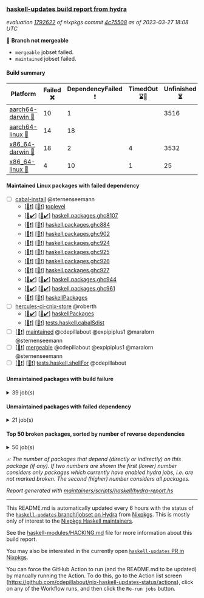 ### [haskell-updates build report from hydra](https://hydra.nixos.org/jobset/nixpkgs/haskell-updates)
*evaluation [1792622](https://hydra.nixos.org/eval/1792622) of nixpkgs commit [4c75508](https://github.com/NixOS/nixpkgs/commits/4c75508d6edf26763be804f2d5989a35a5003bc2) as of 2023-03-27 18:08 UTC*

:red_circle: **Branch not mergeable**
  * `mergeable` jobset failed.
  * `maintained` jobset failed.

#### Build summary

 | Platform | Failed :x: | DependencyFailed :heavy_exclamation_mark: | TimedOut :hourglass::no_entry_sign: | Unfinished :hourglass_flowing_sand: | Success :heavy_check_mark: | 
 | --- | --- | --- | --- | --- | --- | 
 | [aarch64-darwin :green_apple:](https://hydra.nixos.org/eval/1792622?filter=.aarch64-darwin) | 10 | 1 |  | 3516 | 2918 | 
 | [aarch64-linux :iphone:](https://hydra.nixos.org/eval/1792622?filter=.aarch64-linux) | 14 | 18 |  |  | 6478 | 
 | [x86_64-darwin :apple:](https://hydra.nixos.org/eval/1792622?filter=.x86_64-darwin) | 18 | 2 | 4 | 3532 | 2904 | 
 | [x86_64-linux :penguin:](https://hydra.nixos.org/eval/1792622?filter=.x86_64-linux) | 4 | 10 | 1 | 25 | 6528 | 
#### Maintained Linux packages with failed dependency
- [ ] [cabal-install](https://hydra.nixos.org/eval/1792622?filter=cabal-install) @sternenseemann
  - [[:iphone::heavy_exclamation_mark:]](https://hydra.nixos.org/build/214166688) [[:penguin::heavy_exclamation_mark:]](https://hydra.nixos.org/build/214166534) [toplevel](https://hydra.nixos.org/eval/1792622?filter=cabal-install)
  - [[:iphone::heavy_check_mark:]](https://hydra.nixos.org/build/214158557) [[:penguin::heavy_check_mark:]](https://hydra.nixos.org/build/214166769) [haskell.packages.ghc8107](https://hydra.nixos.org/eval/1792622?filter=haskell.packages.ghc8107.cabal-install)
  - [[:iphone::heavy_exclamation_mark:]](https://hydra.nixos.org/build/214167091) [[:penguin::heavy_exclamation_mark:]](https://hydra.nixos.org/build/214167230) [haskell.packages.ghc884](https://hydra.nixos.org/eval/1792622?filter=haskell.packages.ghc884.cabal-install)
  - [[:iphone::heavy_exclamation_mark:]](https://hydra.nixos.org/build/214160843) [[:penguin::heavy_exclamation_mark:]](https://hydra.nixos.org/build/214169434) [haskell.packages.ghc902](https://hydra.nixos.org/eval/1792622?filter=haskell.packages.ghc902.cabal-install)
  - [[:iphone::heavy_exclamation_mark:]](https://hydra.nixos.org/build/214167633) [[:penguin::heavy_exclamation_mark:]](https://hydra.nixos.org/build/214161436) [haskell.packages.ghc924](https://hydra.nixos.org/eval/1792622?filter=haskell.packages.ghc924.cabal-install)
  - [[:iphone::heavy_exclamation_mark:]](https://hydra.nixos.org/build/214167644) [[:penguin::heavy_exclamation_mark:]](https://hydra.nixos.org/build/214162662) [haskell.packages.ghc925](https://hydra.nixos.org/eval/1792622?filter=haskell.packages.ghc925.cabal-install)
  - [[:iphone::heavy_exclamation_mark:]](https://hydra.nixos.org/build/214163644) [[:penguin::heavy_exclamation_mark:]](https://hydra.nixos.org/build/214158519) [haskell.packages.ghc926](https://hydra.nixos.org/eval/1792622?filter=haskell.packages.ghc926.cabal-install)
  - [[:iphone::heavy_exclamation_mark:]](https://hydra.nixos.org/build/214161718) [[:penguin::heavy_exclamation_mark:]](https://hydra.nixos.org/build/214166151) [haskell.packages.ghc927](https://hydra.nixos.org/eval/1792622?filter=haskell.packages.ghc927.cabal-install)
  - [[:iphone::heavy_check_mark:]](https://hydra.nixos.org/build/214163524) [[:penguin::heavy_check_mark:]](https://hydra.nixos.org/build/214158204) [haskell.packages.ghc944](https://hydra.nixos.org/eval/1792622?filter=haskell.packages.ghc944.cabal-install)
  - [[:iphone::heavy_check_mark:]](https://hydra.nixos.org/build/214139472) [[:penguin::heavy_check_mark:]](https://hydra.nixos.org/build/214145473) [haskell.packages.ghc961](https://hydra.nixos.org/eval/1792622?filter=haskell.packages.ghc961.cabal-install)
  - [[:iphone::heavy_exclamation_mark:]](https://hydra.nixos.org/build/214167804) [[:penguin::heavy_exclamation_mark:]](https://hydra.nixos.org/build/214168202) [haskellPackages](https://hydra.nixos.org/eval/1792622?filter=haskellPackages.cabal-install)
- [ ] [hercules-ci-cnix-store](https://hydra.nixos.org/eval/1792622?filter=hercules-ci-cnix-store) @roberth
  - [[:iphone::heavy_check_mark:]](https://hydra.nixos.org/build/214168224) [[:penguin::heavy_check_mark:]](https://hydra.nixos.org/build/214165041) [haskellPackages](https://hydra.nixos.org/eval/1792622?filter=haskellPackages.hercules-ci-cnix-store)
  - [[:iphone::heavy_exclamation_mark:]](https://hydra.nixos.org/build/214160907) [[:penguin::heavy_exclamation_mark:]](https://hydra.nixos.org/build/214167696) [tests.haskell.cabalSdist](https://hydra.nixos.org/eval/1792622?filter=tests.haskell.cabalSdist.hercules-ci-cnix-store)
- [ ] [[:penguin::heavy_exclamation_mark:]](https://hydra.nixos.org/build/214164097) [maintained](https://hydra.nixos.org/eval/1792622?filter=maintained) @cdepillabout @expipiplus1 @maralorn @sternenseemann
- [ ] [[:penguin::heavy_exclamation_mark:]](https://hydra.nixos.org/build/214161305) [mergeable](https://hydra.nixos.org/eval/1792622?filter=mergeable) @cdepillabout @expipiplus1 @maralorn @sternenseemann
- [ ] [[:iphone::heavy_exclamation_mark:]](https://hydra.nixos.org/build/214162703) [[:penguin::heavy_exclamation_mark:]](https://hydra.nixos.org/build/214163079) [tests.haskell.shellFor](https://hydra.nixos.org/eval/1792622?filter=tests.haskell.shellFor) @cdepillabout
#### Unmaintained packages with build failure
<details><summary>39 job(s) </summary>

- [ ] [[:green_apple::hourglass_flowing_sand:]](https://hydra.nixos.org/build/214158711) [[:iphone::x:]](https://hydra.nixos.org/build/214164360) [[:apple::hourglass_flowing_sand:]](https://hydra.nixos.org/build/214169789) [[:penguin::heavy_check_mark:]](https://hydra.nixos.org/build/214167232) [haskellPackages.spatial-math](https://hydra.nixos.org/eval/1792622?filter=haskellPackages.spatial-math)  :arrow_heading_up: 3 | 8
- [ ] [[:green_apple::hourglass_flowing_sand:]](https://hydra.nixos.org/build/214146783) [[:iphone::x:]](https://hydra.nixos.org/build/214147314) [[:apple::hourglass_flowing_sand:]](https://hydra.nixos.org/build/214151584) [[:penguin::heavy_check_mark:]](https://hydra.nixos.org/build/214133830) [haskellPackages.quic](https://hydra.nixos.org/eval/1792622?filter=haskellPackages.quic)  :arrow_heading_up: 2 | 2
- [ ] [[:green_apple::hourglass_flowing_sand:]](https://hydra.nixos.org/build/214169396) [[:iphone::x:]](https://hydra.nixos.org/build/214157887) [[:apple::hourglass_flowing_sand:]](https://hydra.nixos.org/build/214167635) [[:penguin::heavy_check_mark:]](https://hydra.nixos.org/build/214167816) [haskellPackages.hw-simd](https://hydra.nixos.org/eval/1792622?filter=haskellPackages.hw-simd)  :arrow_heading_up: 1 | 8
- [ ] [[:green_apple::hourglass_flowing_sand:]](https://hydra.nixos.org/build/214164500) [[:iphone::x:]](https://hydra.nixos.org/build/214159350) [[:apple::hourglass_flowing_sand:]](https://hydra.nixos.org/build/214168289) [[:penguin::heavy_check_mark:]](https://hydra.nixos.org/build/214162465) [haskellPackages.inline-r](https://hydra.nixos.org/eval/1792622?filter=haskellPackages.inline-r)  :arrow_heading_up: 1 | 4
- [ ] [[:green_apple::hourglass_flowing_sand:]](https://hydra.nixos.org/build/214134274) [[:iphone::x:]](https://hydra.nixos.org/build/214149550) [[:apple::hourglass_flowing_sand:]](https://hydra.nixos.org/build/214142318) [[:penguin::heavy_check_mark:]](https://hydra.nixos.org/build/214144617) [haskellPackages.long-double](https://hydra.nixos.org/eval/1792622?filter=haskellPackages.long-double)  :arrow_heading_up: 1 | 2
- [ ] [[:green_apple::hourglass_flowing_sand:]](https://hydra.nixos.org/build/214165654) [[:iphone::heavy_check_mark:]](https://hydra.nixos.org/build/214167543) [[:apple::hourglass_flowing_sand:]](https://hydra.nixos.org/build/214165650) [[:penguin::x:]](https://hydra.nixos.org/build/214166104) [haskellPackages.postgresql-syntax](https://hydra.nixos.org/eval/1792622?filter=haskellPackages.postgresql-syntax)  :arrow_heading_up: 1 | 2
- [ ] [[:green_apple::hourglass_flowing_sand:]](https://hydra.nixos.org/build/214165574) [[:iphone::x:]](https://hydra.nixos.org/build/214162435) [[:apple::hourglass_flowing_sand:]](https://hydra.nixos.org/build/214168865) [[:penguin::heavy_check_mark:]](https://hydra.nixos.org/build/214163368) [haskellPackages.nlopt-haskell](https://hydra.nixos.org/eval/1792622?filter=haskellPackages.nlopt-haskell)  :arrow_heading_up: 1 | 1
- [ ] [[:green_apple::x:]](https://hydra.nixos.org/build/214141221) [[:iphone::heavy_check_mark:]](https://hydra.nixos.org/build/214151880) [[:apple::x:]](https://hydra.nixos.org/build/214152662) [[:penguin::heavy_check_mark:]](https://hydra.nixos.org/build/214142865) [haskellPackages.openal-ffi](https://hydra.nixos.org/eval/1792622?filter=haskellPackages.openal-ffi)  :arrow_heading_up: 1 | 1
- [ ] [[:green_apple::heavy_check_mark:]](https://hydra.nixos.org/build/214146944) [[:iphone::x:]](https://hydra.nixos.org/build/214145294) [[:apple::heavy_check_mark:]](https://hydra.nixos.org/build/214134328) [[:penguin::heavy_check_mark:]](https://hydra.nixos.org/build/214151749) [haskellPackages.freetype2](https://hydra.nixos.org/eval/1792622?filter=haskellPackages.freetype2)  :arrow_heading_up: 0 | 10
- [ ] [[:green_apple::hourglass_flowing_sand:]](https://hydra.nixos.org/build/214148657) [[:iphone::x:]](https://hydra.nixos.org/build/214133658) [[:apple::heavy_check_mark:]](https://hydra.nixos.org/build/214137156) [[:penguin::heavy_check_mark:]](https://hydra.nixos.org/build/214136660) [haskellPackages.picosat](https://hydra.nixos.org/eval/1792622?filter=haskellPackages.picosat)  :arrow_heading_up: 0 | 3
- [ ] [[:green_apple::hourglass_flowing_sand:]](https://hydra.nixos.org/build/214161202) [[:iphone::x:]](https://hydra.nixos.org/build/214167371) [[:apple::hourglass_flowing_sand:]](https://hydra.nixos.org/build/214164397) [[:penguin::heavy_check_mark:]](https://hydra.nixos.org/build/214160173) [haskellPackages.json-rpc](https://hydra.nixos.org/eval/1792622?filter=haskellPackages.json-rpc)  :arrow_heading_up: 0 | 2
- [ ] [[:green_apple::x:]](https://hydra.nixos.org/build/214140964) [[:iphone::heavy_check_mark:]](https://hydra.nixos.org/build/214139184) [[:apple::heavy_check_mark:]](https://hydra.nixos.org/build/214152648) [[:penguin::heavy_check_mark:]](https://hydra.nixos.org/build/214140508) [haskellPackages.rocksdb-haskell](https://hydra.nixos.org/eval/1792622?filter=haskellPackages.rocksdb-haskell)  :arrow_heading_up: 0 | 2
- [ ] [[:green_apple::x:]](https://hydra.nixos.org/build/214141306) [[:iphone::heavy_check_mark:]](https://hydra.nixos.org/build/214138240) [[:apple::x:]](https://hydra.nixos.org/build/214143679) [[:penguin::heavy_check_mark:]](https://hydra.nixos.org/build/214132798) [haskellPackages.hamid](https://hydra.nixos.org/eval/1792622?filter=haskellPackages.hamid)  :arrow_heading_up: 0 | 1
- [ ] [[:green_apple::x:]](https://hydra.nixos.org/build/214133968) [[:iphone::heavy_check_mark:]](https://hydra.nixos.org/build/214156099) [[:apple::x:]](https://hydra.nixos.org/build/214143711) [[:penguin::heavy_check_mark:]](https://hydra.nixos.org/build/214140909) [haskellPackages.huckleberry](https://hydra.nixos.org/eval/1792622?filter=haskellPackages.huckleberry)  :arrow_heading_up: 0 | 1
- [ ] [[:green_apple::hourglass_flowing_sand:]](https://hydra.nixos.org/build/214168570) [[:iphone::heavy_check_mark:]](https://hydra.nixos.org/build/214159654) [[:apple::hourglass_flowing_sand:]](https://hydra.nixos.org/build/214164004) [[:penguin::x:]](https://hydra.nixos.org/build/214164850) [haskellPackages.sdl2-cairo](https://hydra.nixos.org/eval/1792622?filter=haskellPackages.sdl2-cairo)  :arrow_heading_up: 0 | 1
- [ ] [[:green_apple::hourglass_flowing_sand:]](https://hydra.nixos.org/build/214145745) [[:iphone::heavy_check_mark:]](https://hydra.nixos.org/build/214156245) [[:apple::x:]](https://hydra.nixos.org/build/214141632) [[:penguin::heavy_check_mark:]](https://hydra.nixos.org/build/214155150) [haskellPackages.select](https://hydra.nixos.org/eval/1792622?filter=haskellPackages.select)  :arrow_heading_up: 0 | 1
- [ ] [[:green_apple::hourglass_flowing_sand:]](https://hydra.nixos.org/build/214153812) [[:iphone::heavy_check_mark:]](https://hydra.nixos.org/build/214146662) [[:apple::x:]](https://hydra.nixos.org/build/214136287) [[:penguin::heavy_check_mark:]](https://hydra.nixos.org/build/214147572) [haskellPackages.sysinfo](https://hydra.nixos.org/eval/1792622?filter=haskellPackages.sysinfo)  :arrow_heading_up: 0 | 1
- [ ] [[:green_apple::heavy_check_mark:]](https://hydra.nixos.org/build/214157397) [[:iphone::x:]](https://hydra.nixos.org/build/214136263) [[:apple::heavy_check_mark:]](https://hydra.nixos.org/build/214141126) [[:penguin::heavy_check_mark:]](https://hydra.nixos.org/build/214153805) [haskellPackages.HsASA](https://hydra.nixos.org/eval/1792622?filter=haskellPackages.HsASA) 
- [ ] [[:green_apple::x:]](https://hydra.nixos.org/build/214134999) [[:iphone::heavy_check_mark:]](https://hydra.nixos.org/build/214157288) [[:apple::hourglass_flowing_sand:]](https://hydra.nixos.org/build/214142578) [[:penguin::heavy_check_mark:]](https://hydra.nixos.org/build/214149630) [haskellPackages.al](https://hydra.nixos.org/eval/1792622?filter=haskellPackages.al) 
- [ ] [[:green_apple::hourglass_flowing_sand:]](https://hydra.nixos.org/build/214146953) [[:iphone::heavy_check_mark:]](https://hydra.nixos.org/build/214137813) [[:apple::x:]](https://hydra.nixos.org/build/214137621) [[:penguin::heavy_check_mark:]](https://hydra.nixos.org/build/214153200) [haskellPackages.env-extra](https://hydra.nixos.org/eval/1792622?filter=haskellPackages.env-extra) 
- [ ] [[:green_apple::x:]](https://hydra.nixos.org/build/214135226) [[:iphone::heavy_check_mark:]](https://hydra.nixos.org/build/214134337) [[:apple::x:]](https://hydra.nixos.org/build/214133687) [[:penguin::heavy_check_mark:]](https://hydra.nixos.org/build/214134720) [haskellPackages.float128](https://hydra.nixos.org/eval/1792622?filter=haskellPackages.float128) 
- [ ] [[:green_apple::hourglass_flowing_sand:]](https://hydra.nixos.org/build/214148892) [[:iphone::heavy_check_mark:]](https://hydra.nixos.org/build/214138668) [[:apple::x:]](https://hydra.nixos.org/build/214142750) [[:penguin::heavy_check_mark:]](https://hydra.nixos.org/build/214135015) [haskellPackages.fudgets](https://hydra.nixos.org/eval/1792622?filter=haskellPackages.fudgets) 
- [ ] [[:green_apple::hourglass_flowing_sand:]](https://hydra.nixos.org/build/214156295) [[:iphone::heavy_check_mark:]](https://hydra.nixos.org/build/214145796) [[:apple::x:]](https://hydra.nixos.org/build/214147180) [[:penguin::heavy_check_mark:]](https://hydra.nixos.org/build/214157678) [haskellPackages.hsshellscript](https://hydra.nixos.org/eval/1792622?filter=haskellPackages.hsshellscript) 
- [ ] [[:green_apple::hourglass_flowing_sand:]](https://hydra.nixos.org/build/214145882) [[:iphone::heavy_check_mark:]](https://hydra.nixos.org/build/214147797) [[:apple::x:]](https://hydra.nixos.org/build/214133768) [[:penguin::heavy_check_mark:]](https://hydra.nixos.org/build/214154054) [haskellPackages.hssourceinfo](https://hydra.nixos.org/eval/1792622?filter=haskellPackages.hssourceinfo) 
- [ ] [[:green_apple::x:]](https://hydra.nixos.org/build/214142552) [[:iphone::heavy_check_mark:]](https://hydra.nixos.org/build/214140737) [[:apple::x:]](https://hydra.nixos.org/build/214149553) [[:penguin::heavy_check_mark:]](https://hydra.nixos.org/build/214134415) [haskellPackages.hunspell-hs](https://hydra.nixos.org/eval/1792622?filter=haskellPackages.hunspell-hs) 
- [ ] [[:green_apple::hourglass_flowing_sand:]](https://hydra.nixos.org/build/214154516) [[:iphone::heavy_check_mark:]](https://hydra.nixos.org/build/214147831) [[:apple::x:]](https://hydra.nixos.org/build/214130950) [[:penguin::heavy_check_mark:]](https://hydra.nixos.org/build/214149943) [haskellPackages.interprocess](https://hydra.nixos.org/eval/1792622?filter=haskellPackages.interprocess) 
- [ ] [[:green_apple::hourglass_flowing_sand:]](https://hydra.nixos.org/build/214150388) [[:apple::x:]](https://hydra.nixos.org/build/214155935) [haskellPackages.kqueue](https://hydra.nixos.org/eval/1792622?filter=haskellPackages.kqueue) 
- [ ] [[:green_apple::x:]](https://hydra.nixos.org/build/214136249) [[:iphone::heavy_check_mark:]](https://hydra.nixos.org/build/214135202) [[:apple::x:]](https://hydra.nixos.org/build/214135419) [[:penguin::heavy_check_mark:]](https://hydra.nixos.org/build/214135717) [haskellPackages.linux-framebuffer](https://hydra.nixos.org/eval/1792622?filter=haskellPackages.linux-framebuffer) 
- [ ] [[:green_apple::hourglass_flowing_sand:]](https://hydra.nixos.org/build/214145897) [[:iphone::heavy_check_mark:]](https://hydra.nixos.org/build/214147066) [[:apple::x:]](https://hydra.nixos.org/build/214133018) [[:penguin::heavy_check_mark:]](https://hydra.nixos.org/build/214153221) [haskellPackages.memfd](https://hydra.nixos.org/eval/1792622?filter=haskellPackages.memfd) 
- [ ] [[:green_apple::hourglass_flowing_sand:]](https://hydra.nixos.org/build/214149763) [[:iphone::heavy_check_mark:]](https://hydra.nixos.org/build/214154031) [[:apple::hourglass_flowing_sand:]](https://hydra.nixos.org/build/214152756) [[:penguin::x:]](https://hydra.nixos.org/build/214131069) [haskellPackages.plex](https://hydra.nixos.org/eval/1792622?filter=haskellPackages.plex) 
- [ ] [[:green_apple::hourglass_flowing_sand:]](https://hydra.nixos.org/build/214165356) [[:iphone::x:]](https://hydra.nixos.org/build/214168979) [[:apple::hourglass_flowing_sand:]](https://hydra.nixos.org/build/214163660) [[:penguin::heavy_check_mark:]](https://hydra.nixos.org/build/214167023) [haskellPackages.powerqueue-distributed](https://hydra.nixos.org/eval/1792622?filter=haskellPackages.powerqueue-distributed) 
- [ ] [[:iphone::x:]](https://hydra.nixos.org/build/214143286) [[:penguin::heavy_check_mark:]](https://hydra.nixos.org/build/214139712) [haskellPackages.tasty-papi](https://hydra.nixos.org/eval/1792622?filter=haskellPackages.tasty-papi) 
- [ ] [[:green_apple::hourglass_flowing_sand:]](https://hydra.nixos.org/build/214142372) [[:iphone::heavy_check_mark:]](https://hydra.nixos.org/build/214151141) [[:apple::hourglass_flowing_sand:]](https://hydra.nixos.org/build/214148995) [[:penguin::x:]](https://hydra.nixos.org/build/214156434) [haskellPackages.thread-supervisor](https://hydra.nixos.org/eval/1792622?filter=haskellPackages.thread-supervisor) 
- [ ] [[:green_apple::hourglass_flowing_sand:]](https://hydra.nixos.org/build/214149413) [[:iphone::x:]](https://hydra.nixos.org/build/214151410) [[:apple::heavy_check_mark:]](https://hydra.nixos.org/build/214156616) [[:penguin::heavy_check_mark:]](https://hydra.nixos.org/build/214137684) [haskellPackages.wiringPi](https://hydra.nixos.org/eval/1792622?filter=haskellPackages.wiringPi) 
- [ ] [[:green_apple::hourglass_flowing_sand:]](https://hydra.nixos.org/build/214158092) [[:iphone::x:]](https://hydra.nixos.org/build/214165947) [[:apple::hourglass_flowing_sand:]](https://hydra.nixos.org/build/214157803) [[:penguin::heavy_check_mark:]](https://hydra.nixos.org/build/214168031) [haskellPackages.x86-64bit](https://hydra.nixos.org/eval/1792622?filter=haskellPackages.x86-64bit) 
- [ ] [[:green_apple::x:]](https://hydra.nixos.org/build/214133701) [[:iphone::heavy_check_mark:]](https://hydra.nixos.org/build/214134878) [[:apple::x:]](https://hydra.nixos.org/build/214133047) [[:penguin::heavy_check_mark:]](https://hydra.nixos.org/build/214133563) [haskellPackages.xmonad-utils](https://hydra.nixos.org/eval/1792622?filter=haskellPackages.xmonad-utils) 
- [ ] [[:green_apple::x:]](https://hydra.nixos.org/build/214135816) [[:iphone::heavy_check_mark:]](https://hydra.nixos.org/build/214154285) [[:apple::hourglass_flowing_sand:]](https://hydra.nixos.org/build/214148394) [[:penguin::heavy_check_mark:]](https://hydra.nixos.org/build/214131148) [haskellPackages.yoga](https://hydra.nixos.org/eval/1792622?filter=haskellPackages.yoga) 
- [ ] [[:green_apple::hourglass_flowing_sand:]](https://hydra.nixos.org/build/214156289) [[:iphone::heavy_check_mark:]](https://hydra.nixos.org/build/214141469) [[:apple::x:]](https://hydra.nixos.org/build/214136996) [[:penguin::heavy_check_mark:]](https://hydra.nixos.org/build/214148297) [haskellPackages.zot](https://hydra.nixos.org/eval/1792622?filter=haskellPackages.zot) 
- [ ] [[:green_apple::hourglass_flowing_sand:]](https://hydra.nixos.org/build/214150105) [[:iphone::heavy_check_mark:]](https://hydra.nixos.org/build/214148758) [[:apple::x:]](https://hydra.nixos.org/build/214147645) [[:penguin::heavy_check_mark:]](https://hydra.nixos.org/build/214140867) [haskellPackages.zxcvbn-c](https://hydra.nixos.org/eval/1792622?filter=haskellPackages.zxcvbn-c) 
</details>

#### Unmaintained packages with failed dependency
<details><summary>21 job(s) </summary>

- [ ] [[:green_apple::heavy_check_mark:]](https://hydra.nixos.org/build/214139580) [[:iphone::heavy_check_mark:]](https://hydra.nixos.org/build/214146585) [[:apple::heavy_exclamation_mark:]](https://hydra.nixos.org/build/214142512) [[:penguin::heavy_check_mark:]](https://hydra.nixos.org/build/214136982) [haskellPackages.di-monad](https://hydra.nixos.org/eval/1792622?filter=haskellPackages.di-monad)  :arrow_heading_up: 6 | 9
- [ ] [[:green_apple::hourglass_flowing_sand:]](https://hydra.nixos.org/build/214164614) [[:iphone::heavy_exclamation_mark:]](https://hydra.nixos.org/build/214158817) [[:apple::hourglass_flowing_sand:]](https://hydra.nixos.org/build/214168605) [[:penguin::heavy_check_mark:]](https://hydra.nixos.org/build/214164212) [haskellPackages.not-gloss](https://hydra.nixos.org/eval/1792622?filter=haskellPackages.not-gloss)  :arrow_heading_up: 2 | 3
- [ ] [[:green_apple::hourglass_flowing_sand:]](https://hydra.nixos.org/build/214169520) [[:iphone::heavy_exclamation_mark:]](https://hydra.nixos.org/build/214158224) [[:apple::hourglass_flowing_sand:]](https://hydra.nixos.org/build/214168377) [[:penguin::heavy_check_mark:]](https://hydra.nixos.org/build/214159957) [haskellPackages.http3](https://hydra.nixos.org/eval/1792622?filter=haskellPackages.http3)  :arrow_heading_up: 1 | 1
- [ ] [[:green_apple::hourglass_flowing_sand:]](https://hydra.nixos.org/build/214158525) [[:iphone::heavy_exclamation_mark:]](https://hydra.nixos.org/build/214166653) [[:apple::hourglass_flowing_sand:]](https://hydra.nixos.org/build/214160985) [[:penguin::heavy_check_mark:]](https://hydra.nixos.org/build/214165461) [haskellPackages.hw-dsv](https://hydra.nixos.org/eval/1792622?filter=haskellPackages.hw-dsv)  :arrow_heading_up: 0 | 3
- [ ] [[:green_apple::hourglass_flowing_sand:]](https://hydra.nixos.org/build/214166707) [[:iphone::heavy_exclamation_mark:]](https://hydra.nixos.org/build/214157969) [[:apple::hourglass_flowing_sand:]](https://hydra.nixos.org/build/214159600) [[:penguin::heavy_check_mark:]](https://hydra.nixos.org/build/214167689) [haskellPackages.H](https://hydra.nixos.org/eval/1792622?filter=haskellPackages.H) 
- [ ] [[:green_apple::hourglass_flowing_sand:]](https://hydra.nixos.org/build/214159953) [[:iphone::heavy_exclamation_mark:]](https://hydra.nixos.org/build/214157885) [[:apple::hourglass_flowing_sand:]](https://hydra.nixos.org/build/214164416) [[:penguin::heavy_check_mark:]](https://hydra.nixos.org/build/214159476) [haskellPackages.LPFP](https://hydra.nixos.org/eval/1792622?filter=haskellPackages.LPFP) 
- [ ] [bootGhcjs](https://hydra.nixos.org/eval/1792622?filter=bootGhcjs) 
  - [[:green_apple::hourglass_flowing_sand:]](https://hydra.nixos.org/build/214165353) [[:iphone::heavy_exclamation_mark:]](https://hydra.nixos.org/build/214167253) [[:apple::hourglass_flowing_sand:]](https://hydra.nixos.org/build/214162117) [[:penguin::heavy_exclamation_mark:]](https://hydra.nixos.org/build/214166782) [haskell.compiler.ghcjs](https://hydra.nixos.org/eval/1792622?filter=haskell.compiler.ghcjs.bootGhcjs)
  - [[:green_apple::hourglass_flowing_sand:]](https://hydra.nixos.org/build/214167069) [[:iphone::heavy_exclamation_mark:]](https://hydra.nixos.org/build/214169398) [[:apple::hourglass_flowing_sand:]](https://hydra.nixos.org/build/214161406) [[:penguin::heavy_exclamation_mark:]](https://hydra.nixos.org/build/214163771) [haskell.compiler.ghcjs810](https://hydra.nixos.org/eval/1792622?filter=haskell.compiler.ghcjs810.bootGhcjs)
- [ ] [[:green_apple::hourglass_flowing_sand:]](https://hydra.nixos.org/build/214159021) [[:iphone::heavy_exclamation_mark:]](https://hydra.nixos.org/build/214163023) [[:apple::hourglass_flowing_sand:]](https://hydra.nixos.org/build/214167319) [[:penguin::heavy_exclamation_mark:]](https://hydra.nixos.org/build/214163496) [haskellPackages.guardian](https://hydra.nixos.org/eval/1792622?filter=haskellPackages.guardian) 
- [ ] [[:green_apple::hourglass_flowing_sand:]](https://hydra.nixos.org/build/214158022) [[:iphone::heavy_check_mark:]](https://hydra.nixos.org/build/214163348) [[:apple::hourglass_flowing_sand:]](https://hydra.nixos.org/build/214166503) [[:penguin::heavy_exclamation_mark:]](https://hydra.nixos.org/build/214162283) [haskellPackages.hasql-th](https://hydra.nixos.org/eval/1792622?filter=haskellPackages.hasql-th) 
- [ ] [[:green_apple::hourglass_flowing_sand:]](https://hydra.nixos.org/build/214167571) [[:iphone::heavy_exclamation_mark:]](https://hydra.nixos.org/build/214159027) [[:apple::hourglass_flowing_sand:]](https://hydra.nixos.org/build/214161094) [[:penguin::heavy_exclamation_mark:]](https://hydra.nixos.org/build/214165079) [tests.haskell.cabalSdist.helloFromCabalSdist](https://hydra.nixos.org/eval/1792622?filter=tests.haskell.cabalSdist.helloFromCabalSdist) 
- [ ] [[:green_apple::hourglass_flowing_sand:]](https://hydra.nixos.org/build/214169829) [[:iphone::heavy_exclamation_mark:]](https://hydra.nixos.org/build/214164813) [[:apple::hourglass_flowing_sand:]](https://hydra.nixos.org/build/214162088) [[:penguin::heavy_check_mark:]](https://hydra.nixos.org/build/214164050) [haskellPackages.hmatrix-nlopt](https://hydra.nixos.org/eval/1792622?filter=haskellPackages.hmatrix-nlopt) 
- [ ] [[:green_apple::hourglass_flowing_sand:]](https://hydra.nixos.org/build/214158199) [[:iphone::heavy_exclamation_mark:]](https://hydra.nixos.org/build/214160758) [[:apple::hourglass_flowing_sand:]](https://hydra.nixos.org/build/214167001) [[:penguin::heavy_check_mark:]](https://hydra.nixos.org/build/214165243) [haskellPackages.ihaskell-inline-r](https://hydra.nixos.org/eval/1792622?filter=haskellPackages.ihaskell-inline-r) 
- [ ] [[:green_apple::hourglass_flowing_sand:]](https://hydra.nixos.org/build/214158353) [[:iphone::heavy_exclamation_mark:]](https://hydra.nixos.org/build/214166849) [[:apple::hourglass_flowing_sand:]](https://hydra.nixos.org/build/214163332) [[:penguin::heavy_check_mark:]](https://hydra.nixos.org/build/214164410) [haskellPackages.learn-physics](https://hydra.nixos.org/eval/1792622?filter=haskellPackages.learn-physics) 
- [ ] [[:green_apple::hourglass_flowing_sand:]](https://hydra.nixos.org/build/214164623) [[:iphone::heavy_exclamation_mark:]](https://hydra.nixos.org/build/214161477) [[:apple::hourglass_flowing_sand:]](https://hydra.nixos.org/build/214161713) [[:penguin::heavy_exclamation_mark:]](https://hydra.nixos.org/build/214168306) [tests.haskell.cabalSdist.localFromCabalSdist](https://hydra.nixos.org/eval/1792622?filter=tests.haskell.cabalSdist.localFromCabalSdist) 
- [ ] [[:green_apple::hourglass_flowing_sand:]](https://hydra.nixos.org/build/214158602) [[:iphone::heavy_exclamation_mark:]](https://hydra.nixos.org/build/214160072) [[:apple::hourglass_flowing_sand:]](https://hydra.nixos.org/build/214169816) [[:penguin::heavy_check_mark:]](https://hydra.nixos.org/build/214161670) [haskellPackages.not-gloss-examples](https://hydra.nixos.org/eval/1792622?filter=haskellPackages.not-gloss-examples) 
- [ ] [[:green_apple::hourglass_flowing_sand:]](https://hydra.nixos.org/build/214165446) [[:iphone::heavy_exclamation_mark:]](https://hydra.nixos.org/build/214169235) [[:apple::hourglass_flowing_sand:]](https://hydra.nixos.org/build/214161106) [[:penguin::heavy_check_mark:]](https://hydra.nixos.org/build/214159902) [haskellPackages.rounded-hw](https://hydra.nixos.org/eval/1792622?filter=haskellPackages.rounded-hw) 
- [ ] [[:green_apple::hourglass_flowing_sand:]](https://hydra.nixos.org/build/214163010) [[:iphone::heavy_exclamation_mark:]](https://hydra.nixos.org/build/214167652) [[:apple::hourglass_flowing_sand:]](https://hydra.nixos.org/build/214164265) [[:penguin::heavy_check_mark:]](https://hydra.nixos.org/build/214169532) [haskellPackages.warp-quic](https://hydra.nixos.org/eval/1792622?filter=haskellPackages.warp-quic) 
- [ ] [[:green_apple::heavy_exclamation_mark:]](https://hydra.nixos.org/build/214156577) [[:iphone::heavy_check_mark:]](https://hydra.nixos.org/build/214139206) [[:apple::heavy_check_mark:]](https://hydra.nixos.org/build/214148009) [[:penguin::heavy_check_mark:]](https://hydra.nixos.org/build/214141594) [tests.haskell.writers](https://hydra.nixos.org/eval/1792622?filter=tests.haskell.writers) 
- [ ] [[:green_apple::hourglass_flowing_sand:]](https://hydra.nixos.org/build/214152418) [[:iphone::heavy_check_mark:]](https://hydra.nixos.org/build/214148871) [[:apple::heavy_exclamation_mark:]](https://hydra.nixos.org/build/214132736) [[:penguin::heavy_check_mark:]](https://hydra.nixos.org/build/214132252) [haskellPackages.xbattbar](https://hydra.nixos.org/eval/1792622?filter=haskellPackages.xbattbar) 
</details>

#### Top 50 broken packages, sorted by number of reverse dependencies
<details><summary>50 job(s) </summary>

[amazonka-core](https://packdeps.haskellers.com/reverse/amazonka-core) :arrow_heading_up: 188  
[gogol-core](https://packdeps.haskellers.com/reverse/gogol-core) :arrow_heading_up: 184  
[haskell98](https://packdeps.haskellers.com/reverse/haskell98) :arrow_heading_up: 153  
[enumerator](https://packdeps.haskellers.com/reverse/enumerator) :arrow_heading_up: 56  
[util](https://packdeps.haskellers.com/reverse/util) :arrow_heading_up: 49  
[derive](https://packdeps.haskellers.com/reverse/derive) :arrow_heading_up: 48  
[amazonka](https://packdeps.haskellers.com/reverse/amazonka) :arrow_heading_up: 46  
[cgi](https://packdeps.haskellers.com/reverse/cgi) :arrow_heading_up: 46  
[accelerate](https://packdeps.haskellers.com/reverse/accelerate) :arrow_heading_up: 42  
[TypeCompose](https://packdeps.haskellers.com/reverse/TypeCompose) :arrow_heading_up: 40  
[PrimitiveArray](https://packdeps.haskellers.com/reverse/PrimitiveArray) :arrow_heading_up: 35  
[rank1dynamic](https://packdeps.haskellers.com/reverse/rank1dynamic) :arrow_heading_up: 33  
[distributed-static](https://packdeps.haskellers.com/reverse/distributed-static) :arrow_heading_up: 31  
[distributed-process](https://packdeps.haskellers.com/reverse/distributed-process) :arrow_heading_up: 30  
[iteratee](https://packdeps.haskellers.com/reverse/iteratee) :arrow_heading_up: 29  
[storablevector](https://packdeps.haskellers.com/reverse/storablevector) :arrow_heading_up: 29  
[polysemy-resume](https://packdeps.haskellers.com/reverse/polysemy-resume) :arrow_heading_up: 27  
[polysemy-conc](https://packdeps.haskellers.com/reverse/polysemy-conc) :arrow_heading_up: 26  
[crypto-numbers](https://packdeps.haskellers.com/reverse/crypto-numbers) :arrow_heading_up: 25  
[either-unwrap](https://packdeps.haskellers.com/reverse/either-unwrap) :arrow_heading_up: 25  
[sydtest](https://packdeps.haskellers.com/reverse/sydtest) :arrow_heading_up: 25  
[polysemy-log](https://packdeps.haskellers.com/reverse/polysemy-log) :arrow_heading_up: 24  
[crypto-pubkey](https://packdeps.haskellers.com/reverse/crypto-pubkey) :arrow_heading_up: 22  
[haskelldb](https://packdeps.haskellers.com/reverse/haskelldb) :arrow_heading_up: 22  
[wxdirect](https://packdeps.haskellers.com/reverse/wxdirect) :arrow_heading_up: 22  
[BiobaseTypes](https://packdeps.haskellers.com/reverse/BiobaseTypes) :arrow_heading_up: 21  
[alg](https://packdeps.haskellers.com/reverse/alg) :arrow_heading_up: 21  
[amazonka-s3](https://packdeps.haskellers.com/reverse/amazonka-s3) :arrow_heading_up: 21  
[mmsyn2](https://packdeps.haskellers.com/reverse/mmsyn2) :arrow_heading_up: 21  
[wxc](https://packdeps.haskellers.com/reverse/wxc) :arrow_heading_up: 21  
[biocore](https://packdeps.haskellers.com/reverse/biocore) :arrow_heading_up: 20  
[bzlib](https://packdeps.haskellers.com/reverse/bzlib) :arrow_heading_up: 20  
[wxcore](https://packdeps.haskellers.com/reverse/wxcore) :arrow_heading_up: 20  
[attoparsec-enumerator](https://packdeps.haskellers.com/reverse/attoparsec-enumerator) :arrow_heading_up: 19  
[bytestring-show](https://packdeps.haskellers.com/reverse/bytestring-show) :arrow_heading_up: 19  
[exon](https://packdeps.haskellers.com/reverse/exon) :arrow_heading_up: 19  
[fay](https://packdeps.haskellers.com/reverse/fay) :arrow_heading_up: 19  
[incipit](https://packdeps.haskellers.com/reverse/incipit) :arrow_heading_up: 19  
[wx](https://packdeps.haskellers.com/reverse/wx) :arrow_heading_up: 19  
[BiobaseENA](https://packdeps.haskellers.com/reverse/BiobaseENA) :arrow_heading_up: 18  
[asn1-data](https://packdeps.haskellers.com/reverse/asn1-data) :arrow_heading_up: 18  
[dbus-core](https://packdeps.haskellers.com/reverse/dbus-core) :arrow_heading_up: 18  
[gtksourceview2](https://packdeps.haskellers.com/reverse/gtksourceview2) :arrow_heading_up: 18  
[hsc3](https://packdeps.haskellers.com/reverse/hsc3) :arrow_heading_up: 18  
[polysemy-process](https://packdeps.haskellers.com/reverse/polysemy-process) :arrow_heading_up: 18  
[ukrainian-phonetics-basic](https://packdeps.haskellers.com/reverse/ukrainian-phonetics-basic) :arrow_heading_up: 18  
[BiobaseXNA](https://packdeps.haskellers.com/reverse/BiobaseXNA) :arrow_heading_up: 17  
[HGamer3D-Data](https://packdeps.haskellers.com/reverse/HGamer3D-Data) :arrow_heading_up: 17  
[certificate](https://packdeps.haskellers.com/reverse/certificate) :arrow_heading_up: 17  
[clash-prelude](https://packdeps.haskellers.com/reverse/clash-prelude) :arrow_heading_up: 17  
</details>


*:arrow_heading_up:: The number of packages that depend (directly or indirectly) on this package (if any). If two numbers are shown the first (lower) number considers only packages which currently have enabled hydra jobs, i.e. are not marked broken. The second (higher) number considers all packages.*

*Report generated with [maintainers/scripts/haskell/hydra-report.hs](https://github.com/NixOS/nixpkgs/blob/haskell-updates/maintainers/scripts/haskell/hydra-report.hs)*


----------------------------------------------------------------------

This README.md is automatically updated every 6 hours with the status of the
[`haskell-updates` branch/jobset on Hydra](https://hydra.nixos.org/jobset/nixpkgs/haskell-updates)
from [Nixpkgs](https://github.com/NixOS/nixpkgs).  This is mostly only of
interest to the [Nixpkgs Haskell maintainers](https://github.com/orgs/NixOS/teams/haskell).

See the
[haskell-modules/HACKING.md](https://github.com/NixOS/nixpkgs/blob/haskell-updates/pkgs/development/haskell-modules/HACKING.md)
file for more information about this build report.

You may also be interested in the currently open
[`haskell-updates` PR in Nixpkgs](https://github.com/nixos/nixpkgs/pulls?q=is%3Apr+is%3Aopen+head%3Ahaskell-updates).

You can force the GitHub Action to run (and the README.md to be updated) by
manually running the Action.  To do this, go to the Action list screen
(https://github.com/cdepillabout/nix-haskell-updates-status/actions),
click on any of the Workflow runs, and then click the `Re-run jobs` button.
